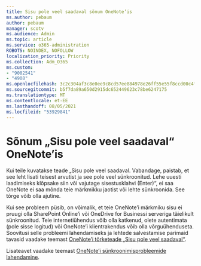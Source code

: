 ```yaml
---
title: Sisu pole veel saadaval sõnum OneNote’is
ms.author: pebaum
author: pebaum
manager: scotv
ms.audience: Admin
ms.topic: article
ms.service: o365-administration
ROBOTS: NOINDEX, NOFOLLOW
localization_priority: Priority
ms.collection: Adm_O365
ms.custom:
- "9002541"
- "4908"
ms.openlocfilehash: 3c2c304af3c8e0ee9c8cd57ee884978e26ff55e55f8ccd00c4f72966186fcd3b
ms.sourcegitcommit: b5f7da89a650d2915dc652449623c78be6247175
ms.translationtype: MT
ms.contentlocale: et-EE
ms.lasthandoff: 08/05/2021
ms.locfileid: "53929841"
---
```

# <a name="content-not-yet-available-message-in-onenote"></a>Sõnum „Sisu pole veel saadaval“ OneNote’is

Kui teile kuvatakse teade „Sisu pole veel saadaval. Vabandage, paistab, et see leht lisati teisest arvutist ja see pole veel sünkroonitud. Lehe uuesti laadimiseks klõpsake siin või vajutage sisestusklahvi (Enter)“, ei saa OneNote ei saa mõnda teie märkmikku jaotist või lehte sünkroonida. See tõrge võib olla ajutine.

Kui see probleem püsib, on võimalik, et teie OneNote’i märkmiku sisu ei pruugi olla SharePoint Online’i või OneDrive for Businessi serveriga täielikult sünkroonitud. Teie internetiühendus võib olla katkenud, olete autentimata (pole sisse logitud) või OneNote’i klientrakendus võib olla võrguühenduseta. Soovitusi selle probleemi lahendamiseks ja lehtede salvestamise parimaid tavasid vaadake teemast [OneNote’i tõrketeade „Sisu pole veel saadaval“](https://docs.microsoft.com/office/troubleshoot/onenote/onenote-error-content-not-yet-available).

Lisateavet vaadake teemast [OneNote’i sünkroonimisprobleemide lahendamine](https://support.office.com/article/Fix-issues-when-you-can-t-sync-OneNote-299495ef-66d1-448f-90c1-b785a6968d45).
